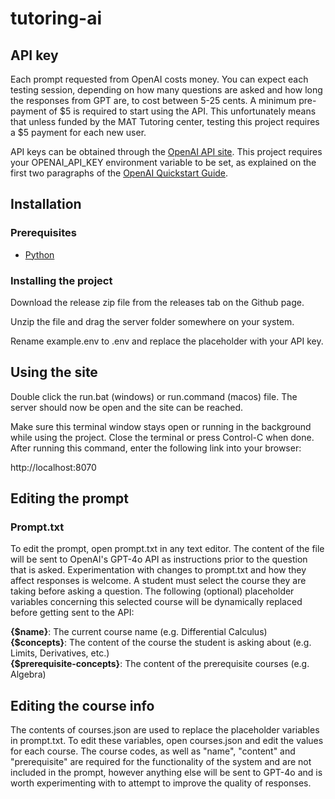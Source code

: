 # tutoring-ai

## API key

Each prompt requested from OpenAI costs money. You can expect each testing session, depending on how many questions are asked and how long the responses from GPT are, to cost between 5-25 cents. A minimum pre-payment of $5 is required to start using the API. This unfortunately means that unless funded by the MAT Tutoring center, testing this project requires a $5 payment for each new user.

API keys can be obtained through the [OpenAI API site](platform.openai.com). This project requires your OPENAI_API_KEY environment variable to be set, as explained on the first two paragraphs of the [OpenAI Quickstart Guide](https://platform.openai.com/docs/quickstart).



## Installation

### Prerequisites

- [Python](https://www.python.org/downloads/)

### Installing the project

Download the release zip file from the releases tab on the Github page.

Unzip the file and drag the server folder somewhere on your system. 

Rename example.env to .env and replace the placeholder with your API key.


## Using the site
Double click the run.bat (windows) or run.command (macos) file. The server should now be open and the site can be reached.

Make sure this terminal window stays open or running in the background while using the project. Close the terminal or press Control-C when done. After running this command, enter the following link into your browser:

http://localhost:8070

## Editing the prompt
### Prompt.txt
To edit the prompt, open prompt.txt in any text editor. The content of the file will be sent to OpenAI's GPT-4o API as instructions prior to the question that is asked. Experimentation with changes to prompt.txt and how they affect responses is welcome. A student must select the course they are taking before asking a question. The following (optional) placeholder variables concerning this selected course will be dynamically replaced before getting sent to the API:

**{$name}**: The current course name (e.g. Differential Calculus)  
**{$concepts}**: The content of the course the student is asking about (e.g. Limits, Derivatives, etc.)  
**{$prerequisite-concepts}**: The content of the prerequisite courses (e.g. Algebra)  

## Editing the course info
The contents of courses.json are used to replace the placeholder variables in prompt.txt. To edit these variables, open courses.json and edit the values for each course. The course codes, as well as "name", "content" and "prerequisite" are required for the functionality of the system and are not included in the prompt, however anything else will be sent to GPT-4o and is worth experimenting with to attempt to improve the quality of responses.


